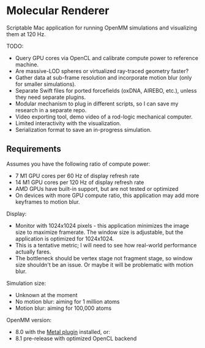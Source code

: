 # Molecular Renderer

Scriptable Mac application for running OpenMM simulations and visualizing them at 120 Hz.

TODO:
- Query GPU cores via OpenCL and calibrate compute power to reference machine.
- Are massive-LOD spheres or virtualized ray-traced geometry faster?
- Gather data at sub-frame resolution and incorporate motion blur (only for smaller simulations).
- Separate Swift files for ported forcefields (oxDNA, AIREBO, etc.), unless they need separate plugins.
- Modular mechanism to plug in different scripts, so I can save my research in a separate repo.
- Video exporting tool, demo video of a rod-logic mechanical computer.
- Limited interactivity with the visualization.
- Serialization format to save an in-progress simulation.

## Requirements

Assumes you have the following ratio of compute power:
- 7 M1 GPU cores per 60 Hz of display refresh rate
- 14 M1 GPU cores per 120 Hz of display refresh rate
- AMD GPUs have built-in support, but are not tested or optimized
- On devices with more GPU compute ratio, this application may add more keyframes to motion blur.

Display:
- Monitor with 1024x1024 pixels - this application minimizes the image size to maximize framerate. The window size is adjustable, but the application is optimized for 1024x1024.
- This is a tentative metric; I will need to see how real-world performance actually fares.
- The bottleneck should be vertex stage not fragment stage, so window size shouldn't be an issue. Or maybe it will be problematic with motion blur.

Simulation size:
- Unknown at the moment
- No motion blur: aiming for 1 million atoms
- Motion blur: aiming for 100,000 atoms

OpenMM version:
- 8.0 with the [Metal plugin](https://github.com/philipturner/openmm-metal) installed, or:
- 8.1 pre-release with optimized OpenCL backend
